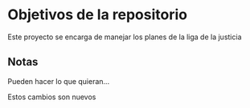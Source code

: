 # Objetivos de la repositorio

Este proyecto se encarga de manejar los planes de la liga de la justicia


## Notas
Pueden hacer lo que quieran...

Estos cambios son nuevos